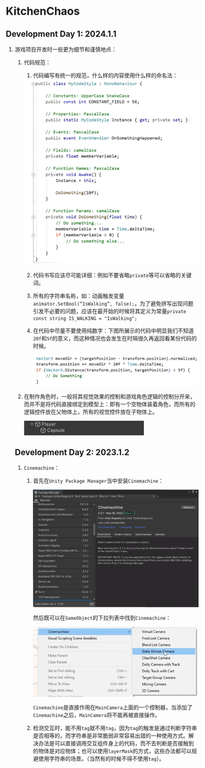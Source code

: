 # KitchenChaos

## Development Day 1: 2024.1.1

1. 游戏项目开发时一些更为细节和谨慎地点：

   1. 代码规范：

      1. 代码编写有统一的规范，什么样的内容使用什么样的命名法：

      <img src="Images/代码规范.png" style="zoom:75%;" />

      2. 代码书写应该尽可能详细：例如不要省略`private`等可以省略的关键词。

      3. 所有的字符串名称，如：动画触发变量`animator.SetBool(“IsWalking”, false);`，为了避免拼写出现问题引发不必要的问题，应该在最开始的时候将其定义为常量`private const string IS_WALKING = "IsWalking";`

      4. 在代码中尽量不要使用纯数字：下图所展示的代码中明显我们不知道`20f`和`5f`的意义，而这种情况也会发生在时隔很久再返回看某份代码的时候。

         <img src="Images/代码规范_1.png" alt="image-20240102123806091" style="zoom:67%;" />

   2. 在制作角色时，一般将其视觉效果的控制和游戏角色逻辑的控制分开来，而并不是将代码直接绑定到模型上：即有一个空物体装着角色，而所有的逻辑控件放在父物体上，所有的视觉控件放在子物体上。

      ![image-20240101140135627](Images/角色.png)

   ## Development Day 2: 2023.1.2

   1. `Cinemachine`：
   
      1. 首先在`Unity Package Manager`当中安装`Cinemachine`：
   
         ![image-20240102112243921](Images/Cinemachine_PM.png)
   
         然后既可以在`GameObject`的下拉列表中找到`Cinemachine`：
   
         ![image-20240102112154340](Images/Cinemachine_List.png)
   
         `Cinemachine`是直接作用在`MainCamera`上面的一个控制器，当添加了`Cinemachine`之后，`MainCamera`将不能再被直接操作。
   
      2. 检测交互时，能不用`tag`就不用`tag`，因为`tag`的触发是通过判断字符串是否相等的，而字符串是非常脆弱非常容易出错的一种使用方式。解决办法是可以直接调用交互组件身上的代码，而不去判断是否接触到的物体是对应物体；也可以使用`layerMask`的方式，这些办法都可以规避使用字符串的场景。（当然有的时候不得不使用`tag`）。
   
   
   
   
   
   